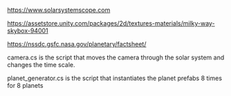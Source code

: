 https://www.solarsystemscope.com

https://assetstore.unity.com/packages/2d/textures-materials/milky-way-skybox-94001

https://nssdc.gsfc.nasa.gov/planetary/factsheet/

camera.cs is the script that moves the camera through the solar system and changes the time scale.

planet_generator.cs is the script that instantiates the planet prefabs 8 times for 8 planets
